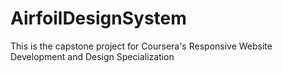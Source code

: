 # AirfoilDesignSystem
This is the capstone project for Coursera's Responsive Website Development and Design Specialization
